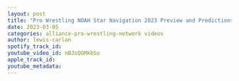 ```yaml
---
layout: post
title: "Pro Wrestling NOAH Star Navigation 2023 Preview and Predictions - Daisuke Harada's Final Match"
date: 2023-03-05
categories: alliance-pro-wrestling-network videos
author: lewis-carlan
spotify_track_id: 
youtube_video_id: nBJsQGMkbSo
apple_track_id: 
youtube_metadata: 
---
```

